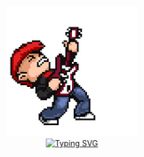 <p align="center">
  <img src="https://github.com/RoughPunk666/RoughPunk666/blob/main/punk_Guitar.gif"/><br>
  <a href="https://git.io/typing-svg"><img src="https://readme-typing-svg.herokuapp.com?font=Loved+by+the+King&size=28&pause=2000&color=850505&center=true&random=false&width=435&lines=I+WILL+DESTROY+THIS+HOLE" alt="Typing SVG" /></a>
</p>

